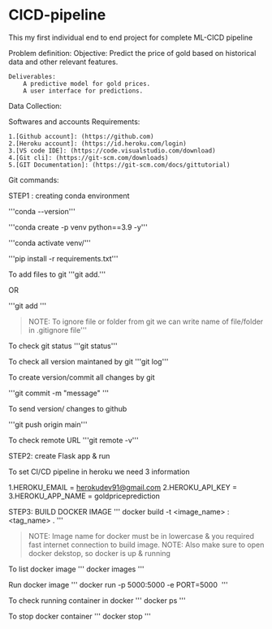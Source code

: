 # CICD-pipeline
This my first individual end to end project for complete ML-CICD pipeline

Problem definition:
    Objective: Predict the price of gold based on historical data and other relevant features.

    Deliverables: 
        A predictive model for gold prices.
        A user interface for predictions.

Data Collection:



Softwares and accounts Requirements:

    1.[Github account]: (https://github.com)
    2.[Heroku account]: (https://id.heroku.com/login) 
    3.[VS code IDE]: (https://code.visualstudio.com/download)
    4.[Git cli]: (https://git-scm.com/downloads)
    5.[GIT Documentation]: (https://git-scm.com/docs/gittutorial)

Git commands:

STEP1 : creating conda environment

'''conda --version'''

'''conda create -p venv python==3.9 -y'''

'''conda activate venv/'''

'''pip install -r requirements.txt'''

To add files to git 
'''git add.'''

OR

'''git add <file name>'''

> NOTE: To ignore file or folder from git we can write name of file/folder in .gitignore file'''

To check git status
'''git status'''

To check all version maintaned by git
'''git log'''

To create version/commit all changes by git 

'''git commit -m "message" '''

To send version/ changes to github

'''git push origin main'''

To check remote URL
'''git remote -v'''

STEP2: create Flask app & run

To set CI/CD pipeline in heroku we need 3 information

1.HEROKU_EMAIL = herokudev91@gmail.com
2.HEROKU_API_KEY = <HRKU-05ae256b-501b-4ecf-8622-01d10539416f>
3.HEROKU_APP_NAME = goldpriceprediction

STEP3: BUILD DOCKER IMAGE
'''
docker build -t <image_name> : <tag_name> .
'''
> NOTE: Image name for docker must be in lowercase & you required fast internet connection to build image. 
> NOTE: Also make sure to open docker dekstop, so docker is up & running

To list docker image
'''
docker images
'''

Run docker image
'''
docker run -p 5000:5000 -e PORT=5000 <IMAGE ID>
'''

To check running container in docker 
'''
docker ps
'''

To stop docker container
'''
docker stop <container id>
'''
